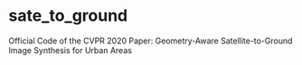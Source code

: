 # sate_to_ground
Official Code of the CVPR 2020 Paper: Geometry-Aware Satellite-to-Ground Image Synthesis for Urban Areas
